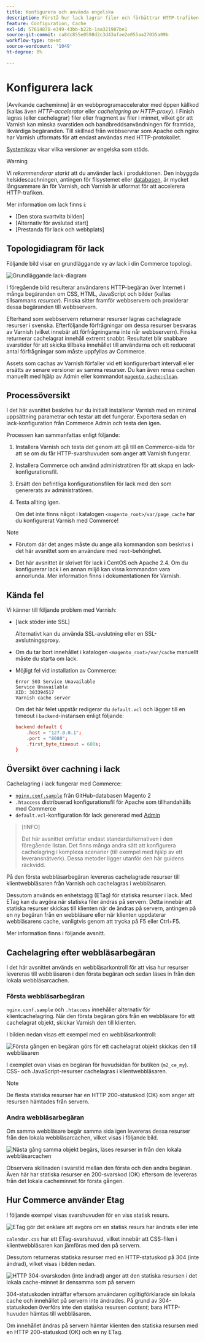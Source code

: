 ```yaml
---
title: Konfigurera och använda engelska
description: Förstå hur lack lagrar filer och förbättrar HTTP-trafiken.
feature: Configuration, Cache
exl-id: 57614878-e349-43bb-b22b-1aa321907be1
source-git-commit: ca8dc855e0598d2c3d43afae2e055aa27035a09b
workflow-type: tm+mt
source-wordcount: '1049'
ht-degree: 0%

---
```


# Konfigurera lack

[Avvikande cacheminne] är en webbprogramaccelerator med öppen källkod (kallas även _HTTP-accelerator_ eller _cachelagring av HTTP-proxy_). I Finish lagras (eller cachelagrar) filer eller fragment av filer i minnet, vilket gör att Varnish kan minska svarstiden och bandbreddsanvändningen för framtida, likvärdiga begäranden. Till skillnad från webbservrar som Apache och nginx har Varnish utformats för att endast användas med HTTP-protokollet.

[Systemkrav](../../installation/system-requirements.md) visar vilka versioner av engelska som stöds.

>[!WARNING]
>
>Vi _rekommenderar starkt_ att du använder lack i produktionen. Den inbyggda helsidescachningen, antingen för filsystemet eller [databasen](https://developer.adobe.com/commerce/php/development/cache/partial/database-caching/), är mycket långsammare än för Varnish, och Varnish är utformat för att accelerera HTTP-trafiken.

Mer information om lack finns i:

- [Den stora svartvita bilden]
- [Alternativ för avslutad start]
- [Prestanda för lack och webbplats]

## Topologidiagram för lack

Följande bild visar en grundläggande vy av lack i din Commerce topologi.

![Grundläggande lack-diagram](../../assets/configuration/varnish-basic.png)

I föregående bild resulterar användarens HTTP-begäran över Internet i många begäranden om CSS, HTML, JavaScript och bilder (kallas tillsammans _resurser_). Finska sitter framför webbservern och proxiderar dessa begäranden till webbservern.

Efterhand som webbservern returnerar resurser lagras cachelagrade resurser i svenska. Efterföljande förfrågningar om dessa resurser besvaras av Varnish (vilket innebär att förfrågningarna inte når webbservern). Finska returnerar cachelagrat innehåll extremt snabbt. Resultatet blir snabbare svarstider för att skicka tillbaka innehållet till användarna och ett reducerat antal förfrågningar som måste uppfyllas av Commerce.

Assets som cachas av Varnish förfaller vid ett konfigurerbart intervall eller ersätts av senare versioner av samma resurser. Du kan även rensa cachen manuellt med hjälp av Admin eller kommandot [`magento cache:clean`](../cli/manage-cache.md#clean-and-flush-cache-types).

## Processöversikt

I det här avsnittet beskrivs hur du initialt installerar Varnish med en minimal uppsättning parametrar och testar att det fungerar. Exportera sedan en lack-konfiguration från Commerce Admin och testa den igen.

Processen kan sammanfattas enligt följande:

1. Installera Varnish och testa det genom att gå till en Commerce-sida för att se om du får HTTP-svarshuvuden som anger att Varnish fungerar.
1. Installera Commerce och använd administratören för att skapa en lack-konfigurationsfil.
1. Ersätt den befintliga konfigurationsfilen för lack med den som genererats av administratören.
1. Testa allting igen.

   Om det inte finns något i katalogen `<magento_root>/var/page_cache` har du konfigurerat Varnish med Commerce!

>[!NOTE]
>
>- Förutom där det anges måste du ange alla kommandon som beskrivs i det här avsnittet som en användare med `root`-behörighet.
>
>- Det här avsnittet är skrivet för lack i CentOS och Apache 2.4. Om du konfigurerar lack i en annan miljö kan vissa kommandon vara annorlunda. Mer information finns i dokumentationen för Varnish.

## Kända fel

Vi känner till följande problem med Varnish:

- [lack stöder inte SSL]

  Alternativt kan du använda SSL-avslutning eller en SSL-avslutningsproxy.

- Om du tar bort innehållet i katalogen `<magento_root>/var/cache` manuellt måste du starta om lack.

- Möjligt fel vid installation av Commerce:

  ```
  Error 503 Service Unavailable
  Service Unavailable
  XID: 303394517
  Varnish cache server
  ```

  Om det här felet uppstår redigerar du `default.vcl` och lägger till en timeout i `backend`-instansen enligt följande:

  ```conf
  backend default {
      .host = "127.0.0.1";
      .port = "8080";
      .first_byte_timeout = 600s;
  }
  ```

## Översikt över cachning i lack

Cachelagring i lack fungerar med Commerce:

- [`nginx.conf.sample`](https://github.com/magento/magento2/blob/2.4/nginx.conf.sample) från GitHub-databasen Magento 2
- `.htaccess` distribuerad konfigurationsfil för Apache som tillhandahålls med Commerce
- `default.vcl`-konfiguration för lack genererad med [Admin](../cache/configure-varnish-commerce.md)

>[!INFO]
>
>Det här avsnittet omfattar endast standardalternativen i den föregående listan. Det finns många andra sätt att konfigurera cachelagring i komplexa scenarier (till exempel med hjälp av ett leveransnätverk). Dessa metoder ligger utanför den här guidens räckvidd.

På den första webbläsarbegäran levereras cachelagrade resurser till klientwebbläsaren från Varnish och cachelagras i webbläsaren.

Dessutom används en enhetstagg (ETag) för statiska resurser i lack. Med ETag kan du avgöra när statiska filer ändras på servern. Detta innebär att statiska resurser skickas till klienten när de ändras på servern, antingen på en ny begäran från en webbläsare eller när klienten uppdaterar webbläsarens cache, vanligtvis genom att trycka på F5 eller Ctrl+F5.

Mer information finns i följande avsnitt.

## Cachelagring efter webbläsarbegäran

I det här avsnittet används en webbläsarkontroll för att visa hur resurser levereras till webbläsaren i den första begäran och sedan läses in från den lokala webbläsarcachen.

### Första webbläsarbegäran

`nginx.conf.sample` och `.htaccess` innehåller alternativ för klientcachelagring. När den första begäran görs från en webbläsare för ett cachelagrat objekt, skickar Varnish den till klienten.

I bilden nedan visas ett exempel med en webbläsarkontroll:

![Första gången en begäran görs för ett cachelagrat objekt skickas den till webbläsaren ](../../assets/configuration/varnish-apache-first-visit.png)

I exemplet ovan visas en begäran för huvudsidan för butiken (`m2_ce_my`). CSS- och JavaScript-resurser cachelagras i klientwebbläsaren.

>[!NOTE]
>
>De flesta statiska resurser har en HTTP 200-statuskod (OK) som anger att resursen hämtades från servern.

### Andra webbläsarbegäran

Om samma webbläsare begär samma sida igen levereras dessa resurser från den lokala webbläsarcachen, vilket visas i följande bild.

![Nästa gång samma objekt begärs, läses resurser in från den lokala webbläsarcachen](../../assets/configuration/varnish-apache-second-visit.png)

Observera skillnaden i svarstid mellan den första och den andra begäran. Även här har statiska resurser en 200-svarskod (OK) eftersom de levereras från det lokala cacheminnet för första gången.

## Hur Commerce använder Etag

I följande exempel visas svarshuvuden för en viss statisk resurs.

![ETag gör det enklare att avgöra om en statisk resurs har ändrats eller inte](../../assets/configuration/varnish-etag.png)

`calendar.css` har ett ETag-svarshuvud, vilket innebär att CSS-filen i klientwebbläsaren kan jämföras med den på servern.

Dessutom returneras statiska resurser med en HTTP-statuskod på 304 (inte ändrad), vilket visas i bilden nedan.

![HTTP 304-svarskoden (inte ändrad) anger att den statiska resursen i det lokala cache-minnet är densamma som på servern](../../assets/configuration/varnish-304.png)

304-statuskoden inträffar eftersom användaren ogiltigförklarade sin lokala cache och innehållet på servern inte ändrades. På grund av 304-statuskoden överförs inte den statiska resursen _content_; bara HTTP-huvuden hämtas till webbläsaren.

Om innehållet ändras på servern hämtar klienten den statiska resursen med en HTTP 200-statuskod (OK) och en ny ETag.

<!-- Link Definitions -->

[The Big Varnish Picture]: https://www.varnish-cache.org/docs/trunk/users-guide/intro.html
[Finska cache]: https://varnish-cache.org
[Alternativ för avslutning av lack]: https://www.varnish-cache.org/docs/trunk/reference/varnishd.html#ref-varnishd-options
[Prestanda för lack och webbplatser]: https://www.varnish-cache.org/docs/trunk/users-guide/performance.html#users-performance
[Varnish stöder inte SSL]: https://www.varnish-cache.org/docs/3.0/phk/ssl.html
